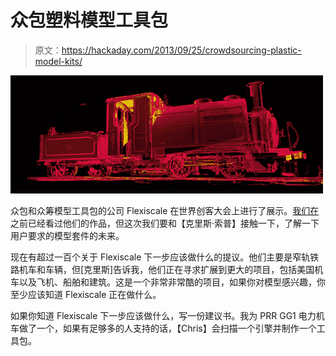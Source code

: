 # 众包塑料模型工具包

> 原文：<https://hackaday.com/2013/09/25/crowdsourcing-plastic-model-kits/>

![laser](img/693dec01d78d3eec5be2922175ed6678.png)

众包和众筹模型工具包的公司 Flexiscale 在世界创客大会上进行了展示。[我们在](http://hackaday.com/2013/03/04/preserving-locomotives-with-3d-laser-scanning-and-3d-printing/)之前已经看过他们的作品，但这次我们要和【克里斯·索普】接触一下，了解一下用户要求的模型套件的未来。

现在有超过一百个关于 Flexiscale 下一步应该做什么的提议。他们主要是窄轨铁路机车和车辆，但[克里斯]告诉我，他们正在寻求扩展到更大的项目，包括美国机车以及飞机、船舶和建筑。这是一个非常非常酷的项目，如果你对模型感兴趣，你至少应该知道 Flexiscale 正在做什么。

如果你知道 Flexiscale 下一步应该做什么，写一份建议书。我为 PRR GG1 电力机车做了一个，如果有足够多的人支持的话，【Chris】会扫描一个引擎并制作一个工具包。